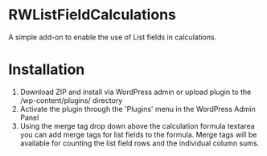 RWListFieldCalculations
=======================

A simple add-on to enable the use of List fields in calculations.

Installation
============

1. Download ZIP and install via WordPress admin or upload plugin to the /wp-content/plugins/ directory
2. Activate the plugin through the 'Plugins' menu in the WordPress Admin Panel
3. Using the merge tag drop down above the calculation formula textarea you can add merge tags for list fields to the formula.  Merge tags will be available for counting the list field rows and the individual column sums.
